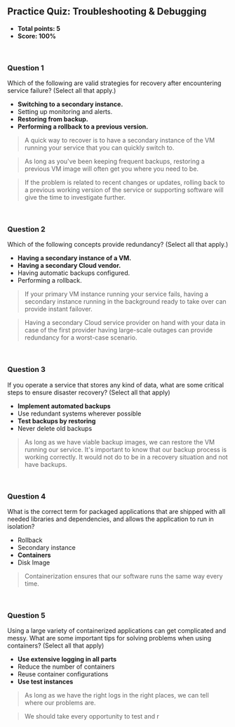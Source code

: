 ## Practice Quiz: Troubleshooting & Debugging
* **Total points: 5**
* **Score: 100%**

<br>

### Question 1

Which of the following are valid strategies for recovery after encountering service failure? (Select all that apply.)

* **Switching to a secondary instance.**
* Setting up monitoring and alerts.
* **Restoring from backup.**
* **Performing a rollback to a previous version.**

> A quick way to recover is to have a secondary instance of the VM running your service that you can quickly switch to.

> As long as you've been keeping frequent backups, restoring a previous VM image will often get you where you need to be.

> If the problem is related to recent changes or updates, rolling back to a previous working version of the service or supporting software will give the time to investigate further.

<br>

### Question 2

Which of the following concepts provide redundancy? (Select all that apply.)

* **Having a secondary instance of a VM.**
* **Having a secondary Cloud vendor.**
* Having automatic backups configured.
* Performing a rollback.


> If your primary VM instance running your service fails, having a secondary instance running in the background ready to take over can provide instant failover.

> Having a secondary Cloud service provider on hand with your data in case of the first provider having large-scale outages can provide redundancy for a worst-case scenario.

<br>

### Question 3

If you operate a service that stores any kind of data, what are some critical steps to ensure disaster recovery? (Select all that apply)

* **Implement automated backups**
* Use redundant systems wherever possible
* **Test backups by restoring**
* Never delete old backups

> As long as we have viable backup images, we can restore the VM running our service.
> It's important to know that our backup process is working correctly. It would not do to be in a recovery situation and not have backups.

<br>

### Question 4

What is the correct term for packaged applications that are shipped with all needed libraries and dependencies, and allows the application to run in isolation?

* Rollback
* Secondary instance
* **Containers**
* Disk Image

> Containerization ensures that our software runs the same way every time.

<br>

### Question 5

Using a large variety of containerized applications can get complicated and messy. What are some important tips for solving problems when using containers? (Select all that apply)

* **Use extensive logging in all parts**
* Reduce the number of containers
* Reuse container configurations
* **Use test instances**

> As long as we have the right logs in the right places, we can tell where our problems are.

> We should take every opportunity to test and r
